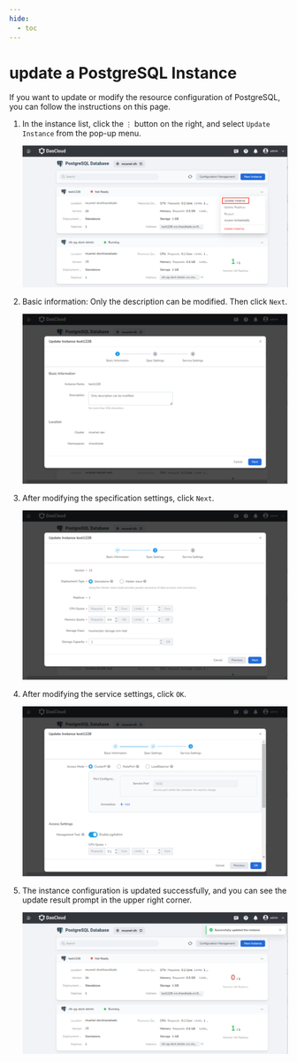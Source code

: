 ```yaml
---
hide:
  - toc
---
```


# update a PostgreSQL Instance

If you want to update or modify the resource configuration of PostgreSQL, you can follow the instructions on this page.

1. In the instance list, click the `⋮` button on the right, and select `Update Instance` from the pop-up menu.

    ![Update Instance](../images/update01.png)

2. Basic information: Only the description can be modified. Then click `Next`.

    ![Basic information](../images/update02.png)

3. After modifying the specification settings, click `Next`.

    ![Spec Settings](../images/update03.png)

4. After modifying the service settings, click `OK`.

    ![Service Settings](../images/update04.png)

5. The instance configuration is updated successfully, and you can see the update result prompt in the upper right corner.

    ![Successfully Update](../images/update05.png)
